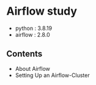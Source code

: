 # Airflow study
- python : 3.8.19
- airflow : 2.8.0

## Contents
- About Airflow 
- Setting Up an Airflow-Cluster
